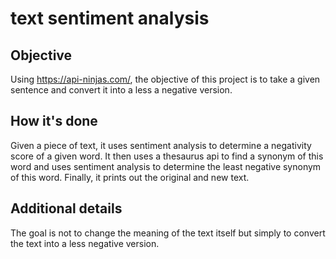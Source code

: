 # text sentiment analysis

## Objective
Using https://api-ninjas.com/, the objective of this project is to take a given sentence and convert it into a less a negative version.

## How it's done
Given a piece of text, it uses sentiment analysis to determine a negativity score of a given word.
It then uses a thesaurus api to find a synonym of this word and uses sentiment analysis to determine the least negative synonym of this word.
Finally, it prints out the original and new text.

## Additional details
The goal is not to change the meaning of the text itself but simply to convert the text into a less negative version.
